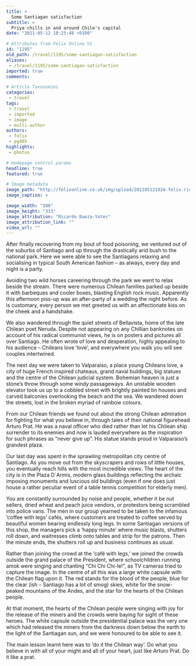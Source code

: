 ```yaml
---
title: >
  Some Santiagan satisfaction
subtitle: >
  Priya chills in and around Chile's capital
date: "2011-05-12 18:25:48 +0100"

# Attributes from Felix Online V1
id: "1195"
old_path: /travel/1195/some-santiagan-satisfaction
aliases:
 - /travel/1195/some-santiagan-satisfaction
imported: true
comments:

# Article Taxonomies
categories:
 - travel
tags:
 - travel
 - imported
 - image
 - multi-author
authors:
 - felix
 - pg405
highlights:
 - photos

# Homepage control params
headline: true
featured: true

# Image metadata
image_path: "http://felixonline.co.uk/img/upload/201105121924-felix-ricardo-baeza-yates.jpg"
image_caption: >

image_width: "500"
image_height: "333"
image_attribution: "Ricardo Baeza-Yates"
image_attribution_link: ""
video_url: ""
---
```


After finally recovering from my bout of food poisoning, we ventured out of the suburbs of Santiago and up through the drastically arid bush to the national park. Here we were able to see the Santiagans relaxing and socialising in typical South American fashion – as always, every day and night is a party.

Avoiding two wild horses careering through the park we went to relax beside the stream. There were numerous Chilean families parked up beside it with barbeques and cooler boxes, blasting English rock music. Apparently this afternoon piss-up was an after-party of a wedding the night before. As is customary, every person we met greeted us with an affectionate kiss on the cheek and a handshake.

We also wandered through the quiet streets of Bellavista, home of the late Chilean poet Neruda. Despite not appearing on any Chillian banknotes on account of his radical communist views, he is on posters and pictures all over Santiago. He often wrote of love and desperation, highly appealing to his audience – Chileans love ‘love’, and everywhere you walk you will see couples intertwined.

The next day we were taken to Valparaiso, a place young Chileans love, a city of huge French inspired chateaus, grand naval buildings, big statues and the centre of the Chilean judicial system. Bohemian heaven is just a stone’s throw through some windy passageways. An unstable wooden elevator took us up to a cobbled street with brightly painted tin houses and carved balconies overlooking the beach and the sea. We wandered down the streets, lost in the broken myriad of rainbow colours.

From our Chilean friends we found out about the strong Chilean admiration for fighting for what you believe in, through tales of their national figurehead Arturo Prat. He was a naval officer who died rather than let his Chilean ship surrender to its enemies and now is lauded everywhere as the inspiration for such phrases as “never give up”. His statue stands proud in Valparaiso’s grandest plaza.

Our last day was spent in the sprawling metropolitan city centre of Santiago. As you move out from the skyscrapers and rows of little houses, you eventually reach hills with the most incredible views. The heart of the city is in the Plaza D´Armis, modern glass buildings reflecting the archaic imposing monuments and luscious old buildings (even if one does just house a rather peculiar event of a table tennis competition for elderly men).

You are constantly surrounded by noise and people, whether it be nut sellers, dried wheat and peach juice vendors, or protestors being scrambled into police vans. The men in our group yearned to be taken to the infamous ‘coffee with legs’ cafés, where customers are treated to coffee served by beautiful women bearing endlessly long legs. In some Santiagan versions of this shop, the managers pick a ‘happy minute’ where music blasts, shutters roll down, and waitresses climb onto tables and strip for the patrons. Then the minute ends, the shutters roll up and business continues as usual.

Rather than joining the crowd at the ‘café with legs,’ we joined the crowds outside the grand palace of the President, where schoolchildren running amok were singing and chanting “Chi Chi Chi-le!”, as TV cameras tried to capture the image. In the centre of all this was a large white capsule with the Chilean flag upon it. The red stands for the blood of the people, blue for the clear (ish – Santiago has a lot of smog) skies, white for the snow-peaked mountains of the Andes, and the star for the hearts of the Chilean people.

At that moment, the hearts of the Chilean people were singing with joy for the release of the miners and the crowds were baying for sight of these heroes. The white capsule outside the presidential palace was the very one which had released the miners from the darkness down below the earth to the light of the Santiagan sun, and we were honoured to be able to see it.

The main lesson learnt here was to ‘do it the Chilean way’. Do what you believe in with all of your might and all of your heart, just like Arturo Prat. Do it like a prat.

